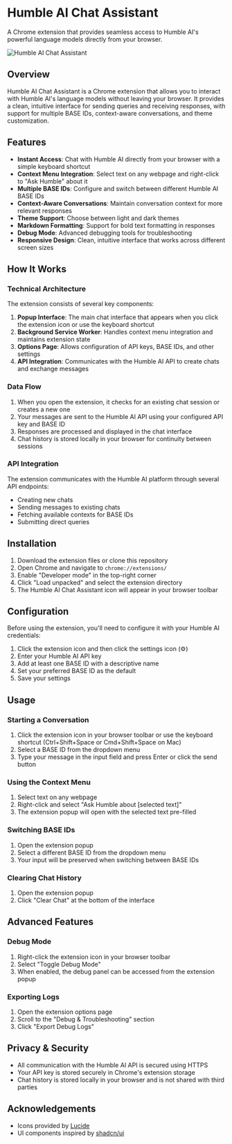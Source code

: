 # Humble AI Chat Assistant

A Chrome extension that provides seamless access to Humble AI's powerful language models directly from your browser.

![Humble AI Chat Assistant](https://static.wixstatic.com/media/220c91_447a86e352ef456f8682a4afe3a83852~mv2.png/v1/fit/w_2500,h_1330,al_c/220c91_447a86e352ef456f8682a4afe3a83852~mv2.png)

## Overview

Humble AI Chat Assistant is a Chrome extension that allows you to interact with Humble AI's language models without leaving your browser. It provides a clean, intuitive interface for sending queries and receiving responses, with support for multiple BASE IDs, context-aware conversations, and theme customization.

## Features

- **Instant Access**: Chat with Humble AI directly from your browser with a simple keyboard shortcut
- **Context Menu Integration**: Select text on any webpage and right-click to "Ask Humble" about it
- **Multiple BASE IDs**: Configure and switch between different Humble AI BASE IDs
- **Context-Aware Conversations**: Maintain conversation context for more relevant responses
- **Theme Support**: Choose between light and dark themes
- **Markdown Formatting**: Support for bold text formatting in responses
- **Debug Mode**: Advanced debugging tools for troubleshooting
- **Responsive Design**: Clean, intuitive interface that works across different screen sizes

## How It Works

### Technical Architecture

The extension consists of several key components:

1. **Popup Interface**: The main chat interface that appears when you click the extension icon or use the keyboard shortcut
2. **Background Service Worker**: Handles context menu integration and maintains extension state
3. **Options Page**: Allows configuration of API keys, BASE IDs, and other settings
4. **API Integration**: Communicates with the Humble AI API to create chats and exchange messages

### Data Flow

1. When you open the extension, it checks for an existing chat session or creates a new one
2. Your messages are sent to the Humble AI API using your configured API key and BASE ID
3. Responses are processed and displayed in the chat interface
4. Chat history is stored locally in your browser for continuity between sessions

### API Integration

The extension communicates with the Humble AI platform through several API endpoints:

- Creating new chats
- Sending messages to existing chats
- Fetching available contexts for BASE IDs
- Submitting direct queries

## Installation

1. Download the extension files or clone this repository
2. Open Chrome and navigate to `chrome://extensions/`
3. Enable "Developer mode" in the top-right corner
4. Click "Load unpacked" and select the extension directory
5. The Humble AI Chat Assistant icon will appear in your browser toolbar

## Configuration

Before using the extension, you'll need to configure it with your Humble AI credentials:

1. Click the extension icon and then click the settings icon (⚙️)
2. Enter your Humble AI API key
3. Add at least one BASE ID with a descriptive name
4. Set your preferred BASE ID as the default
5. Save your settings

## Usage

### Starting a Conversation

1. Click the extension icon in your browser toolbar or use the keyboard shortcut (Ctrl+Shift+Space or Cmd+Shift+Space on Mac)
2. Select a BASE ID from the dropdown menu
3. Type your message in the input field and press Enter or click the send button

### Using the Context Menu

1. Select text on any webpage
2. Right-click and select "Ask Humble about [selected text]"
3. The extension popup will open with the selected text pre-filled

### Switching BASE IDs

1. Open the extension popup
2. Select a different BASE ID from the dropdown menu
3. Your input will be preserved when switching between BASE IDs

### Clearing Chat History

1. Open the extension popup
2. Click "Clear Chat" at the bottom of the interface

## Advanced Features

### Debug Mode

1. Right-click the extension icon in your browser toolbar
2. Select "Toggle Debug Mode"
3. When enabled, the debug panel can be accessed from the extension popup

### Exporting Logs

1. Open the extension options page
2. Scroll to the "Debug & Troubleshooting" section
3. Click "Export Debug Logs"

## Privacy & Security

- All communication with the Humble AI API is secured using HTTPS
- Your API key is stored securely in Chrome's extension storage
- Chat history is stored locally in your browser and is not shared with third parties


## Acknowledgements

- Icons provided by [Lucide](https://lucide.dev/)
- UI components inspired by [shadcn/ui](https://ui.shadcn.com/)
